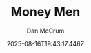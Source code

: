 ---
title: "Money Men"
date: "2025-08-16T19:43:17.446Z"
author: "Dan McCrum"
read_year: "NO"
recommendation: '3'
url: /bookshelf/money-men
---